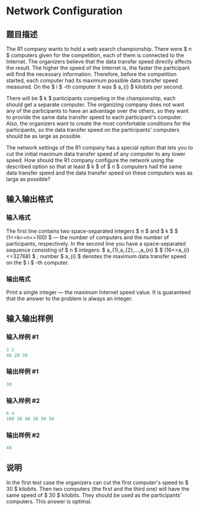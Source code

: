 # Network Configuration

## 题目描述

The R1 company wants to hold a web search championship. There were $ n $ computers given for the competition, each of them is connected to the Internet. The organizers believe that the data transfer speed directly affects the result. The higher the speed of the Internet is, the faster the participant will find the necessary information. Therefore, before the competition started, each computer had its maximum possible data transfer speed measured. On the $ i $ -th computer it was $ a_{i} $ kilobits per second.

There will be $ k $ participants competing in the championship, each should get a separate computer. The organizing company does not want any of the participants to have an advantage over the others, so they want to provide the same data transfer speed to each participant's computer. Also, the organizers want to create the most comfortable conditions for the participants, so the data transfer speed on the participants' computers should be as large as possible.

The network settings of the R1 company has a special option that lets you to cut the initial maximum data transfer speed of any computer to any lower speed. How should the R1 company configure the network using the described option so that at least $ k $ of $ n $ computers had the same data transfer speed and the data transfer speed on these computers was as large as possible?

## 输入输出格式

### 输入格式

The first line contains two space-separated integers $ n $ and $ k $ $ (1<=k<=n<=100) $ — the number of computers and the number of participants, respectively. In the second line you have a space-separated sequence consisting of $ n $ integers: $ a_{1},a_{2},...,a_{n} $ $ (16<=a_{i}<=32768) $ ; number $ a_{i} $ denotes the maximum data transfer speed on the $ i $ -th computer.

### 输出格式

Print a single integer — the maximum Internet speed value. It is guaranteed that the answer to the problem is always an integer.

## 输入输出样例

### 输入样例 #1

```cpp
3 2
40 20 30

```
### 输出样例 #1

```cpp
30

```
### 输入样例 #2

```cpp
6 4
100 20 40 20 50 50

```
### 输出样例 #2

```cpp
40

```
## 说明

In the first test case the organizers can cut the first computer's speed to $ 30 $ kilobits. Then two computers (the first and the third one) will have the same speed of $ 30 $ kilobits. They should be used as the participants' computers. This answer is optimal.

